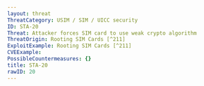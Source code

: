 ```yaml
---
layout: threat
ThreatCategory: USIM / SIM / UICC security
ID: STA-20
Threat: Attacker forces SIM card to use weak crypto algorithm
ThreatOrigin: Rooting SIM Cards [^211]
ExploitExample: Rooting SIM Cards [^211]
CVEExample:
PossibleCountermeasures: {}
title: STA-20
rawID: 20
---
```

